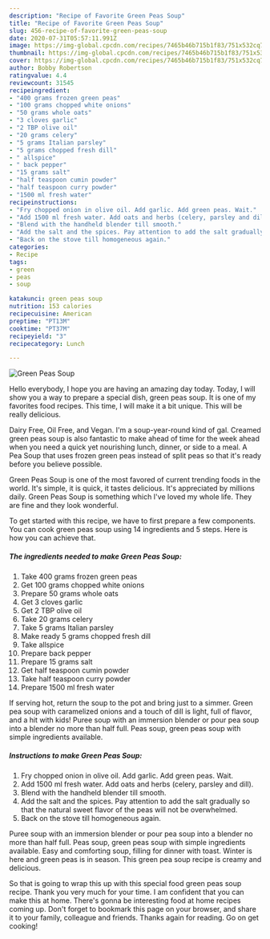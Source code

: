 ```yaml
---
description: "Recipe of Favorite Green Peas Soup"
title: "Recipe of Favorite Green Peas Soup"
slug: 456-recipe-of-favorite-green-peas-soup
date: 2020-07-31T05:57:11.991Z
image: https://img-global.cpcdn.com/recipes/7465b46b715b1f83/751x532cq70/green-peas-soup-recipe-main-photo.jpg
thumbnail: https://img-global.cpcdn.com/recipes/7465b46b715b1f83/751x532cq70/green-peas-soup-recipe-main-photo.jpg
cover: https://img-global.cpcdn.com/recipes/7465b46b715b1f83/751x532cq70/green-peas-soup-recipe-main-photo.jpg
author: Bobby Robertson
ratingvalue: 4.4
reviewcount: 31545
recipeingredient:
- "400 grams frozen green peas"
- "100 grams chopped white onions"
- "50 grams whole oats"
- "3 cloves garlic"
- "2 TBP olive oil"
- "20 grams celery"
- "5 grams Italian parsley"
- "5 grams chopped fresh dill"
- " allspice"
- " back pepper"
- "15 grams salt"
- "half teaspoon cumin powder"
- "half teaspoon curry powder"
- "1500 ml fresh water"
recipeinstructions:
- "Fry chopped onion in olive oil. Add garlic. Add green peas. Wait."
- "Add 1500 ml fresh water. Add oats and herbs (celery, parsley and dill)."
- "Blend with the handheld blender till smooth."
- "Add the salt and the spices. Pay attention to add the salt gradually so that the natural sweet flavor of the peas will not be overwhelmed."
- "Back on the stove till homogeneous again."
categories:
- Recipe
tags:
- green
- peas
- soup

katakunci: green peas soup 
nutrition: 153 calories
recipecuisine: American
preptime: "PT13M"
cooktime: "PT37M"
recipeyield: "3"
recipecategory: Lunch

---
```



![Green Peas Soup](https://img-global.cpcdn.com/recipes/7465b46b715b1f83/751x532cq70/green-peas-soup-recipe-main-photo.jpg)

Hello everybody, I hope you are having an amazing day today. Today, I will show you a way to prepare a special dish, green peas soup. It is one of my favorites food recipes. This time, I will make it a bit unique. This will be really delicious.

Dairy Free, Oil Free, and Vegan. I&#39;m a soup-year-round kind of gal. Creamed green peas soup is also fantastic to make ahead of time for the week ahead when you need a quick yet nourishing lunch, dinner, or side to a meal. A Pea Soup that uses frozen green peas instead of split peas so that it&#39;s ready before you believe possible.

Green Peas Soup is one of the most favored of current trending foods in the world. It's simple, it is quick, it tastes delicious. It's appreciated by millions daily. Green Peas Soup is something which I've loved my whole life. They are fine and they look wonderful.


To get started with this recipe, we have to first prepare a few components. You can cook green peas soup using 14 ingredients and 5 steps. Here is how you can achieve that.

<!--inarticleads1-->

##### The ingredients needed to make Green Peas Soup:

1. Take 400 grams frozen green peas
1. Get 100 grams chopped white onions
1. Prepare 50 grams whole oats
1. Get 3 cloves garlic
1. Get 2 TBP olive oil
1. Take 20 grams celery
1. Take 5 grams Italian parsley
1. Make ready 5 grams chopped fresh dill
1. Take  allspice
1. Prepare  back pepper
1. Prepare 15 grams salt
1. Get half teaspoon cumin powder
1. Take half teaspoon curry powder
1. Prepare 1500 ml fresh water


If serving hot, return the soup to the pot and bring just to a simmer. Green pea soup with caramelized onions and a touch of dill is light, full of flavor, and a hit with kids! Puree soup with an immersion blender or pour pea soup into a blender no more than half full. Peas soup, green peas soup with simple ingredients available. 

<!--inarticleads2-->

##### Instructions to make Green Peas Soup:

1. Fry chopped onion in olive oil. Add garlic. Add green peas. Wait.
1. Add 1500 ml fresh water. Add oats and herbs (celery, parsley and dill).
1. Blend with the handheld blender till smooth.
1. Add the salt and the spices. Pay attention to add the salt gradually so that the natural sweet flavor of the peas will not be overwhelmed.
1. Back on the stove till homogeneous again.


Puree soup with an immersion blender or pour pea soup into a blender no more than half full. Peas soup, green peas soup with simple ingredients available. Easy and comforting soup, filling for dinner with toast. Winter is here and green peas is in season. This green pea soup recipe is creamy and delicious. 

So that is going to wrap this up with this special food green peas soup recipe. Thank you very much for your time. I am confident that you can make this at home. There's gonna be interesting food at home recipes coming up. Don't forget to bookmark this page on your browser, and share it to your family, colleague and friends. Thanks again for reading. Go on get cooking!
